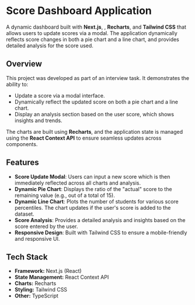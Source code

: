 # Score Dashboard Application

A dynamic dashboard built with **Next.js**, , **Recharts**, and **Tailwind CSS** that allows users to update scores via a modal. The application dynamically reflects score changes in both a pie chart and a line chart, and provides detailed analysis for the score used.

## Overview

This project was developed as part of an interview task. It demonstrates the ability to:

- Update a score via a modal interface.
- Dynamically reflect the updated score on both a pie chart and a line chart.
- Display an analysis section based on the user score, which shows insights and trends.

The charts are built using **Recharts**, and the application state is managed using the **React Context API** to ensure seamless updates across components.

## Features

- **Score Update Modal**: Users can input a new score which is then immediately reflected across all charts and analysis.
- **Dynamic Pie Chart**: Displays the ratio of the "actual" score to the remaining value (e.g., out of a total of 15).
- **Dynamic Line Chart**: Plots the number of students for various score percentiles. The chart updates if the user's score is added to the dataset.
- **Score Analysis**: Provides a detailed analysis and insights based on the score entered by the user.
- **Responsive Design**: Built with Tailwind CSS to ensure a mobile-friendly and responsive UI.

## Tech Stack

- **Framework:** Next.js (React)
- **State Management:** React Context API
- **Charts:** Recharts
- **Styling:** Tailwind CSS
- **Other:** TypeScript
